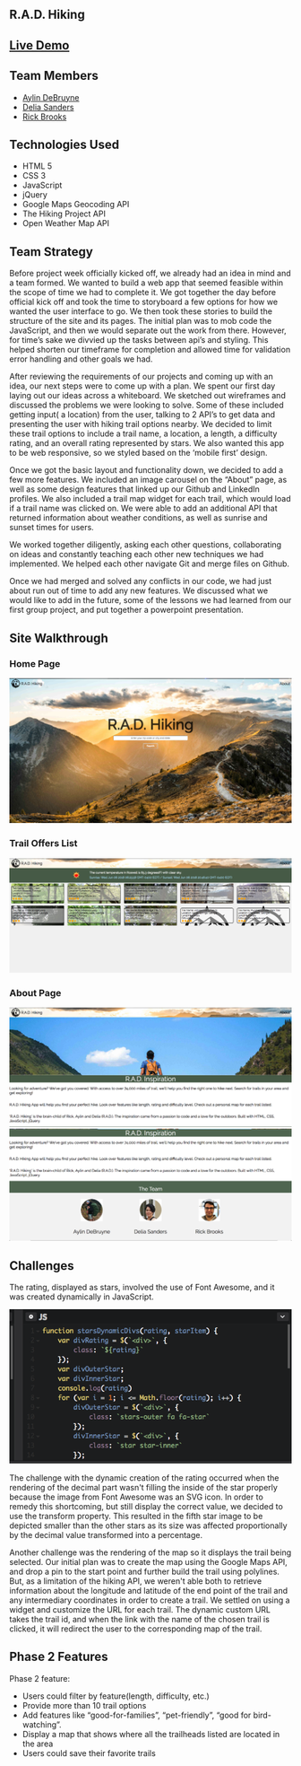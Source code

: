 ## R.A.D. Hiking

## <a href="http://resonant-planes.surge.sh/index.html"> Live Demo <a>

## Team Members
* <a href="https://github.com/adebruyne"> Aylin DeBruyne </a>
* <a href="https://github.com/Dsande41"> Delia Sanders </a>
* <a href="https://github.com/rbrook22"> Rick Brooks </a>

## Technologies Used
* HTML 5
* CSS 3
* JavaScript
* jQuery
* Google Maps Geocoding API
* The Hiking Project API
* Open Weather Map API

## Team Strategy
<p>
Before project week officially kicked off, we already had an idea in mind and a team formed. We wanted to build a web app that seemed feasible within the scope of time we had to complete it. We got together the day before official kick off and took the time to storyboard a few options for how we wanted the user interface to go. We then took these stories to build the structure of the site and its pages. The initial plan was to mob code the JavaScript, and then we would separate out the work from there. However, for time’s sake we divvied up the tasks between api’s and styling. This helped shorten our timeframe for completion and allowed time for validation error handling and other goals we had.

After reviewing the requirements of our projects and coming up with an idea,  our next steps were to come up with a plan. We spent our first day laying out our ideas across a whiteboard. We sketched out wireframes and discussed the problems we were looking to solve. Some of these included getting input( a location) from the user, talking to 2 API’s to get data and presenting the user with hiking trail options nearby. We decided to limit these trail options to include a trail name, a location, a length, a difficulty rating, and an overall rating represented by stars. We also wanted this app to be web responsive, so we styled based on the ‘mobile first’ design.

Once we got the basic layout and functionality down, we decided to add a few more features. We included an image carousel on the “About” page, as well as some design features that linked up our Github and LinkedIn profiles.  We also included a trail map widget for each trail, which would load if a trail name was clicked on. We were able to add an additional API that returned information about weather conditions, as well as sunrise and sunset times for users.

We worked together diligently, asking each other questions, collaborating on ideas and constantly teaching each other new techniques we had implemented. We helped each other navigate Git and merge files on Github.

Once we had merged and solved any conflicts in our code, we had just about run out of time to add any new features. We discussed what we would like to add in the future, some of the lessons we had learned from our first group project, and put together a powerpoint presentation.
</p>

## Site Walkthrough
### Home Page

<img src="readme/homepage.png">

### Trail Offers List

<img src="readme/trail-list.png">

### About Page

<img src="readme/about-page.png">

<img src="readme/about-page2.png">

## Challenges
<p>
The rating, displayed as stars, involved the use of Font Awesome, and it was created dynamically in JavaScript.

<a href="https://codepen.io/rbrook22/pen/mKEgbJ"> <img src="readme/codepen.png"> </a>

The challenge with the dynamic creation of the rating occurred when the rendering of the decimal part wasn't filling the inside of the star properly because the image from Font Awesome was an SVG icon. In order to remedy this shortcoming, but still display the correct value, we decided to use the transform property. This resulted in the fifth star image to be depicted smaller than the other stars as its size was affected proportionally by the decimal value transformed into a percentage.

Another challenge was the rendering of the map so it displays the trail being selected. Our initial plan was to create the map using the Google Maps API, and drop a pin to the start point and further build the trail using polylines.
But, as a limitation of the hiking API, we weren't able both to retrieve information about the longitude and latitude of the end point of the trail and any intermediary coordinates in order to create a trail. We settled on using a widget and customize the URL for each trail. The dynamic custom URL takes the trail id, and  when the link with the name of the chosen trail is clicked, it will redirect the user to the corresponding map of the trail.
</p>

## Phase 2 Features

Phase 2 feature:
* Users could filter by feature(length, difficulty, etc.)
* Provide more than 10 trail options
* Add features like “good-for-families”, “pet-friendly”, “good for bird-watching”.
* Display a map that shows where all the trailheads listed are located in the area
* Users could save their favorite trails
